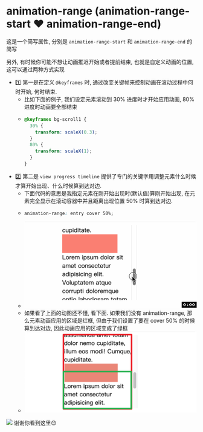 # animation-range (animation-range-start ❤️ animation-range-end)

这是一个简写属性, 分别是 `animation-range-start` 和 `animation-range-end` 的简写

另外, 有时候你可能不想让动画推迟开始或者提前结束, 也就是自定义动画的位置, 这可以通过两种方式实现
- 1️⃣ 第一是在定义 `@keyframes` 时, 通过改变关键帧来控制动画在滚动过程中何时开始, 何时结束.
  - 比如下面的例子, 我们设定元素滚动到 30% 进度时才开始应用动画, 80% 进度时动画要全部结束
  - ```css
    @keyframes bg-scroll1 {
      30% {
        transform: scaleX(0.3);
      }
      80% {
        transform: scaleX(1);
      }
    }
- 2️⃣ 第二是 `view progress timeline` 提供了专门的关键字用调整元素什么时候才算开始出现、什么时候算到达对边.
  - 下面代码的意思是我指定元素在刚开始出现时(默认值)算刚开始出现, 在元素完全显示在滚动容器中并且距离出现位置 50% 时算到达对边.
  - ```css
    animation-range: entry cover 50%;
  - ![](../image/view-progress-time-example1.gif)
  - 如果看了上面的动图还不懂, 看下面. 如果我们没有 animation-range, 那么元素动画应用的区域是红框, 但由于我们设置了要在 cover 50% 的时候算到达对边, 因此动画应用的区域变成了绿框 
  - ![](../image/Snipaste_2023-09-01_09-14-29.png)

![](../image/)
谢谢你看到这里😊